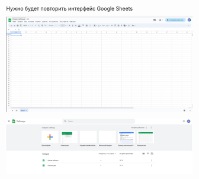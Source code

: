
Нужно будет повторить интерфейс Google Sheets

![](_png/Pasted%20image%2020230713181539.png)


![](_png/Pasted%20image%2020230713182016.png)












